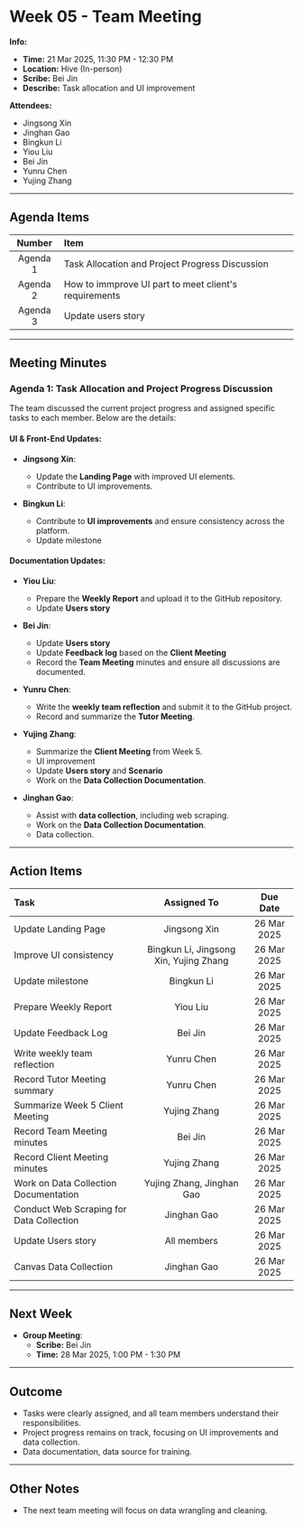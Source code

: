 # Week 05 - Team Meeting

**Info:**
- **Time:** 21 Mar 2025, 11:30 PM - 12:30 PM
- **Location:** Hive (In-person)
- **Scribe:** Bei Jin
- **Describe:** Task allocation and UI improvement

**Attendees:**
- Jingsong Xin
- Jinghan Gao
- Bingkun Li
- Yiou Liu
- Bei Jin
- Yunru Chen
- Yujing Zhang

---

## Agenda Items
|  Number  | Item                                                 |  
|:--------:|:-----------------------------------------------------|  
| Agenda 1 | Task Allocation and Project Progress Discussion      |  
| Agenda 2 | How to immprove UI part to meet client's requirements |  
| Agenda 3 | Update users story |  

---

## Meeting Minutes

### Agenda 1: Task Allocation and Project Progress Discussion
The team discussed the current project progress and assigned specific tasks to each member. Below are the details:

#### UI & Front-End Updates:
- **Jingsong Xin**:
    - Update the **Landing Page** with improved UI elements.
    - Contribute to UI improvements.

- **Bingkun Li**:
    - Contribute to **UI improvements** and ensure consistency across the platform.
    - Update milestone

#### Documentation Updates:
- **Yiou Liu**:
    - Prepare the **Weekly Report** and upload it to the GitHub repository.
    -  Update **Users story**
    

- **Bei Jin**:
    - Update **Users story**
    - Update **Feedback log** based on the **Client Meeting**
    - Record the **Team Meeting** minutes and ensure all discussions are documented.
    

- **Yunru Chen**:
    - Write the **weekly team reflection** and submit it to the GitHub project.
    - Record and summarize the **Tutor Meeting**.
    

- **Yujing Zhang**:
    - Summarize the **Client Meeting** from Week 5.
    - UI improvement
    - Update **Users story** and **Scenario**
    - Work on the **Data Collection Documentation**.
    

- **Jinghan Gao**:
    - Assist with **data collection**, including web scraping.
    - Work on the **Data Collection Documentation**.
    - Data collection.

---

## Action Items
| Task                                     |                Assigned To                |  Due Date   |  
|:-----------------------------------------|:-----------------------------------------:|:-----------:|  
| Update Landing Page                      |               Jingsong Xin                | 26 Mar 2025 |  
| Improve UI consistency                   |   Bingkun Li, Jingsong Xin, Yujing Zhang  | 26 Mar 2025 | 
| Update milestone                         |                 Bingkun Li                | 26 Mar 2025 |  
| Prepare Weekly Report                    |                 Yiou Liu                  | 26 Mar 2025 |  
| Update Feedback Log                      |                  Bei Jin                  | 26 Mar 2025 |  
| Write weekly team reflection             |                Yunru Chen                 | 26 Mar 2025 |  
| Record Tutor Meeting summary             |                Yunru Chen                 | 26 Mar 2025 |  
| Summarize Week 5 Client Meeting          |               Yujing Zhang                | 26 Mar 2025 |  
| Record Team Meeting minutes              |                  Bei Jin                  | 26 Mar 2025 | 
| Record Client Meeting minutes            |               Yujing Zhang                | 26 Mar 2025 | 
| Work on Data Collection Documentation    |         Yujing Zhang, Jinghan Gao         | 26 Mar 2025 |  
| Conduct Web Scraping for Data Collection |                Jinghan Gao                | 26 Mar 2025 |  
| Update Users story                       |                All members                | 26 Mar 2025 |
| Canvas Data Collection                   |                Jinghan Gao                | 26 Mar 2025 |  
---

## Next Week
- **Group Meeting**:
    - **Scribe:** Bei Jin
    - **Time:** 28 Mar 2025, 1:00 PM - 1:30 PM

---

## Outcome
- Tasks were clearly assigned, and all team members understand their responsibilities.
- Project progress remains on track, focusing on UI improvements and data collection.
- Data documentation, data source for training.

---

## Other Notes
- The next team meeting will focus on data wrangling and cleaning.  


